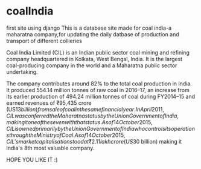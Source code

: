 # coalIndia
first site using django 
This is a database site made for coal india-a maharatna company,for updating the daily datbase of production and transport of different collieries


Coal India Limited (CIL) is an Indian public sector coal mining and refining company headquartered in Kolkata, West Bengal, India. It is the largest coal-producing company in the world and a Maharatna public sector undertaking.

The company contributes around 82% to the total coal production in India. It produced 554.14 million tonnes of raw coal in 2016–17, an increase from its earlier production of 494.24 million tonnes of coal during FY2014–15 and earned revenues of ₹95,435 crore (US$13 billion) from sale of coal in the same financial year. In April 2011, CIL was conferred the Maharatna status by the Union Government of India, making it one of the seven with that status. As of 14 October 2015, CIL is owned primarily by the Union Government of India  who controls its operations through the Ministry of Coal. As of 14 October 2015, CIL's market capitalisation stood at ₹2.11 lakh crore (US$30 billion) making it India's 8th most valuable company.


HOPE YOU LIKE IT :) 
